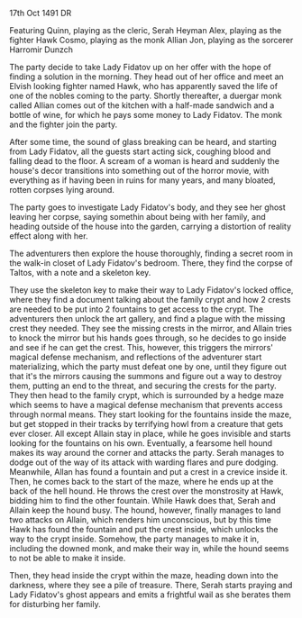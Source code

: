 17th Oct 1491 DR

Featuring
Quinn, playing as the cleric, Serah Heyman 
Alex, playing as the fighter Hawk
Cosmo, playing as the monk Allian
Jon, playing as the sorcerer Harromir Dunzch

The party decide to take Lady Fidatov up on her offer with the hope of finding a solution in the morning. They head out of her office and meet an Elvish looking fighter named Hawk, who has apparently saved the life of one of the nobles coming to the party. Shortly thereafter, a duergar monk called Allian comes out of the kitchen with a half-made sandwich and a bottle of wine, for which he pays some money to Lady Fidatov. The monk and the fighter join the party.

After some time, the sound of glass breaking can be heard, and starting from Lady Fidatov, all the guests start acting sick, coughing blood and falling dead to the floor. A scream of a woman is heard and suddenly the house's decor transitions into something out of the horror movie, with everything as if having been in ruins for many years, and many bloated, rotten corpses lying around.

The party goes to investigate Lady Fidatov's body, and they see her ghost leaving her corpse, saying somethin about being with her family, and heading outside of the house into the garden, carrying a distortion of reality effect along with her.

The adventurers then explore the house thoroughly, finding a secret room in the walk-in closet of Lady Fidatov's bedroom. There, they find the corpse of Taltos, with a note and a skeleton key. 

They use the skeleton key to make their way to Lady Fidatov's locked office, where they find a document talking about the family crypt and how 2 crests are needed to be put into 2 fountains to get access to the crypt. The adventurers then unlock the art gallery, and find a plague with the missing crest they needed. 
They see the missing crests in the mirror, and Allain tries to knock the mirror but his hands goes through, so he decides to go inside and see if he can get the crest. This, however, this triggers the mirrors' magical defense mechanism, and reflections of the adventurer start materializing, which the party must defeat one by one, until they figure out that it's the mirrors causing the summons and figure out a way to destroy them, putting an end to the threat, and securing the crests for the party. 
They then head to the family crypt, which is surrounded by a hedge maze which seems to have a magical defense mechanism that prevents access through normal means. They start looking for the fountains inside the maze, but get stopped in their tracks by terrifying howl from a creature that gets ever closer. All except Allain stay in place, while he goes invisible and starts looking for the fountains on his own. Eventually, a fearsome hell hound makes its way around the corner and attacks the party. Serah manages to dodge out of the way of its attack with warding flares and pure dodging. Meanwhile, Allan has found a fountain and put a crest in a crevice inside it. Then, he comes back to the start of the maze, where he ends up at the back of the hell hound. He throws the crest over the monstrosity at Hawk, bidding him to find the other fountain.
While Hawk does that, Serah and Allain keep the hound busy. The hound, however, finally manages to land two attacks on Allain, which renders him unconscious, but by this time Hawk has found the fountain and put the crest inside, which unlocks the way to the crypt inside. Somehow, the party manages to make it in, including the downed monk, and make their way in, while the hound seems to not be able to make it inside. 

Then, they head inside the crypt within the maze, heading down into the darkness, where they see a pile of treasure. There, Serah starts praying and Lady Fidatov's ghost appears and emits a frightful wail as she berates them for disturbing her family.